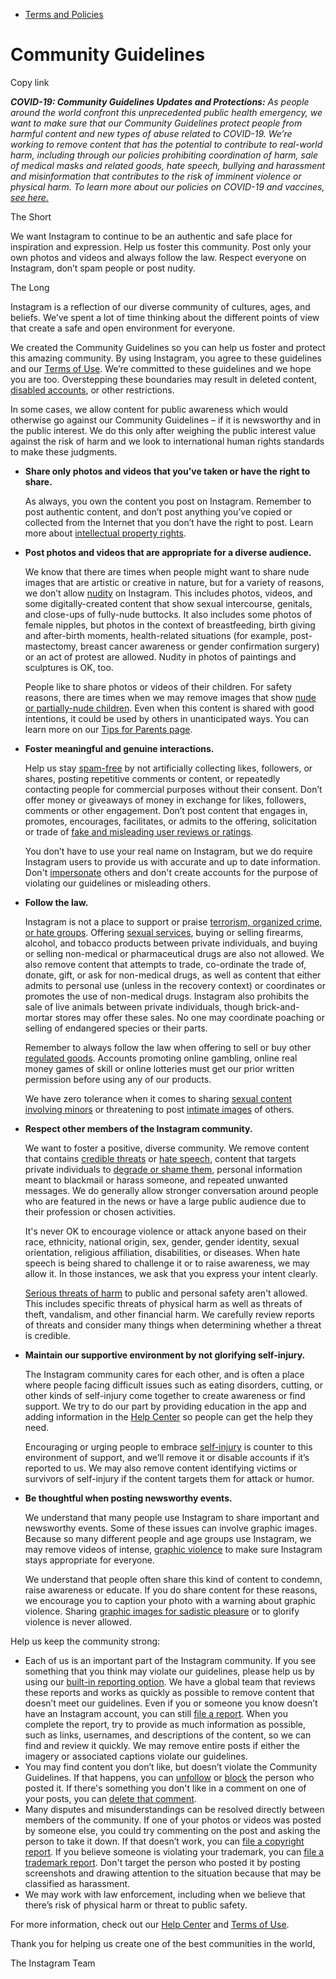*   [Terms and Policies](https://help.instagram.com/1417489251945243/?helpref=breadcrumb)

Community Guidelines
====================

Copy link

_**COVID-19: Community Guidelines Updates and Protections:** As people around the world confront this unprecedented public health emergency, we want to make sure that our Community Guidelines protect people from harmful content and new types of abuse related to COVID-19. We’re working to remove content that has the potential to contribute to real-world harm, including through our policies prohibiting coordination of harm, sale of medical masks and related goods, hate speech, bullying and harassment and misinformation that contributes to the risk of imminent violence or physical harm. To learn more about our policies on COVID-19 and vaccines, [see here.](https://help.instagram.com/697825587576762?helpref=faq_content)_

The Short

We want Instagram to continue to be an authentic and safe place for inspiration and expression. Help us foster this community. Post only your own photos and videos and always follow the law. Respect everyone on Instagram, don’t spam people or post nudity.

The Long

Instagram is a reflection of our diverse community of cultures, ages, and beliefs. We’ve spent a lot of time thinking about the different points of view that create a safe and open environment for everyone.

We created the Community Guidelines so you can help us foster and protect this amazing community. By using Instagram, you agree to these guidelines and our [Terms of Use](https://www.instagram.com/legal/terms). We’re committed to these guidelines and we hope you are too. Overstepping these boundaries may result in deleted content, [disabled accounts](https://help.instagram.com/366993040048856?helpref=faq_content), or other restrictions.

In some cases, we allow content for public awareness which would otherwise go against our Community Guidelines – if it is newsworthy and in the public interest. We do this only after weighing the public interest value against the risk of harm and we look to international human rights standards to make these judgments.

*   **Share only photos and videos that you’ve taken or have the right to share.**
    
    As always, you own the content you post on Instagram. Remember to post authentic content, and don’t post anything you’ve copied or collected from the Internet that you don’t have the right to post. Learn more about [intellectual property rights](https://help.instagram.com/126382350847838?helpref=faq_content).
    
*   **Post photos and videos that are appropriate for a diverse audience.**
    
    We know that there are times when people might want to share nude images that are artistic or creative in nature, but for a variety of reasons, we don’t allow [nudity](https://l.instagram.com/?u=https%3A%2F%2Fwww.facebook.com%2Fcommunitystandards%2Fadult_nudity_sexual_activity&e=AT0HdXxxOceqZfdnuBHU4fTIHfZrujz60UchSuiF8dSEd7I0I7669j_kPndO5_wH8HYOrvgHmSikrwpi3t8qwkMe6RPvXNYl21vMiygCaceASevUeE-0kZWkZW-TYtaVnAKuzXZsqJuNE5ciam8emi8ihdOMlyDzYjq1Lw) on Instagram. This includes photos, videos, and some digitally-created content that show sexual intercourse, genitals, and close-ups of fully-nude buttocks. It also includes some photos of female nipples, but photos in the context of breastfeeding, birth giving and after-birth moments, health-related situations (for example, post-mastectomy, breast cancer awareness or gender confirmation surgery) or an act of protest are allowed. Nudity in photos of paintings and sculptures is OK, too.
    
    People like to share photos or videos of their children. For safety reasons, there are times when we may remove images that show [nude or partially-nude children](https://l.instagram.com/?u=https%3A%2F%2Fwww.facebook.com%2Fcommunitystandards%2Fchild_nudity_sexual_exploitation&e=AT0HdXxxOceqZfdnuBHU4fTIHfZrujz60UchSuiF8dSEd7I0I7669j_kPndO5_wH8HYOrvgHmSikrwpi3t8qwkMe6RPvXNYl21vMiygCaceASevUeE-0kZWkZW-TYtaVnAKuzXZsqJuNE5ciam8emi8ihdOMlyDzYjq1Lw). Even when this content is shared with good intentions, it could be used by others in unanticipated ways. You can learn more on our [Tips for Parents page](https://help.instagram.com/154475974694511/?helpref=faq_content).
    
*   **Foster meaningful and genuine interactions.**
    
    Help us stay [spam-free](https://l.instagram.com/?u=https%3A%2F%2Fwww.facebook.com%2Fcommunitystandards%2Fspam&e=AT0HdXxxOceqZfdnuBHU4fTIHfZrujz60UchSuiF8dSEd7I0I7669j_kPndO5_wH8HYOrvgHmSikrwpi3t8qwkMe6RPvXNYl21vMiygCaceASevUeE-0kZWkZW-TYtaVnAKuzXZsqJuNE5ciam8emi8ihdOMlyDzYjq1Lw) by not artificially collecting likes, followers, or shares, posting repetitive comments or content, or repeatedly contacting people for commercial purposes without their consent. Don’t offer money or giveaways of money in exchange for likes, followers, comments or other engagement. Don’t post content that engages in, promotes, encourages, facilitates, or admits to the offering, solicitation or trade of [fake and misleading user reviews or ratings](https://l.instagram.com/?u=https%3A%2F%2Fwww.facebook.com%2Fcommunitystandards%2Ffraud_deception&e=AT0HdXxxOceqZfdnuBHU4fTIHfZrujz60UchSuiF8dSEd7I0I7669j_kPndO5_wH8HYOrvgHmSikrwpi3t8qwkMe6RPvXNYl21vMiygCaceASevUeE-0kZWkZW-TYtaVnAKuzXZsqJuNE5ciam8emi8ihdOMlyDzYjq1Lw).
    
    You don’t have to use your real name on Instagram, but we do require Instagram users to provide us with accurate and up to date information. Don't [impersonate](https://l.instagram.com/?u=https%3A%2F%2Fwww.facebook.com%2Fcommunitystandards%2Fmisrepresentation&e=AT0HdXxxOceqZfdnuBHU4fTIHfZrujz60UchSuiF8dSEd7I0I7669j_kPndO5_wH8HYOrvgHmSikrwpi3t8qwkMe6RPvXNYl21vMiygCaceASevUeE-0kZWkZW-TYtaVnAKuzXZsqJuNE5ciam8emi8ihdOMlyDzYjq1Lw) others and don't create accounts for the purpose of violating our guidelines or misleading others.
    
*   **Follow the law.**
    
    Instagram is not a place to support or praise [terrorism, organized crime, or hate groups](https://l.instagram.com/?u=https%3A%2F%2Fwww.facebook.com%2Fcommunitystandards%2Fdangerous_individuals_organizations&e=AT0HdXxxOceqZfdnuBHU4fTIHfZrujz60UchSuiF8dSEd7I0I7669j_kPndO5_wH8HYOrvgHmSikrwpi3t8qwkMe6RPvXNYl21vMiygCaceASevUeE-0kZWkZW-TYtaVnAKuzXZsqJuNE5ciam8emi8ihdOMlyDzYjq1Lw). Offering [sexual services](https://l.instagram.com/?u=https%3A%2F%2Fwww.facebook.com%2Fcommunitystandards%2Fsexual_solicitation&e=AT0HdXxxOceqZfdnuBHU4fTIHfZrujz60UchSuiF8dSEd7I0I7669j_kPndO5_wH8HYOrvgHmSikrwpi3t8qwkMe6RPvXNYl21vMiygCaceASevUeE-0kZWkZW-TYtaVnAKuzXZsqJuNE5ciam8emi8ihdOMlyDzYjq1Lw), buying or selling firearms, alcohol, and tobacco products between private individuals, and buying or selling non-medical or pharmaceutical drugs are also not allowed. We also remove content that attempts to trade, co-ordinate the trade of, donate, gift, or ask for non-medical drugs, as well as content that either admits to personal use (unless in the recovery context) or coordinates or promotes the use of non-medical drugs. Instagram also prohibits the sale of live animals between private individuals, though brick-and-mortar stores may offer these sales. No one may coordinate poaching or selling of endangered species or their parts.
    
    Remember to always follow the law when offering to sell or buy other [regulated goods](https://l.instagram.com/?u=https%3A%2F%2Fwww.facebook.com%2Fcommunitystandards%2Fregulated_goods&e=AT0HdXxxOceqZfdnuBHU4fTIHfZrujz60UchSuiF8dSEd7I0I7669j_kPndO5_wH8HYOrvgHmSikrwpi3t8qwkMe6RPvXNYl21vMiygCaceASevUeE-0kZWkZW-TYtaVnAKuzXZsqJuNE5ciam8emi8ihdOMlyDzYjq1Lw). Accounts promoting online gambling, online real money games of skill or online lotteries must get our prior written permission before using any of our products.
    
    We have zero tolerance when it comes to sharing [sexual content involving minors](https://l.instagram.com/?u=https%3A%2F%2Fwww.facebook.com%2Fcommunitystandards%2Fchild_nudity_sexual_exploitation&e=AT0HdXxxOceqZfdnuBHU4fTIHfZrujz60UchSuiF8dSEd7I0I7669j_kPndO5_wH8HYOrvgHmSikrwpi3t8qwkMe6RPvXNYl21vMiygCaceASevUeE-0kZWkZW-TYtaVnAKuzXZsqJuNE5ciam8emi8ihdOMlyDzYjq1Lw) or threatening to post [intimate images](https://l.instagram.com/?u=https%3A%2F%2Fwww.facebook.com%2Fcommunitystandards%2Fsexual_exploitation_adults&e=AT0HdXxxOceqZfdnuBHU4fTIHfZrujz60UchSuiF8dSEd7I0I7669j_kPndO5_wH8HYOrvgHmSikrwpi3t8qwkMe6RPvXNYl21vMiygCaceASevUeE-0kZWkZW-TYtaVnAKuzXZsqJuNE5ciam8emi8ihdOMlyDzYjq1Lw) of others.
    
*   **Respect other members of the Instagram community.**
    
    We want to foster a positive, diverse community. We remove content that contains [credible threats](https://l.instagram.com/?u=https%3A%2F%2Fwww.facebook.com%2Fcommunitystandards%2Fcredible_violence&e=AT0HdXxxOceqZfdnuBHU4fTIHfZrujz60UchSuiF8dSEd7I0I7669j_kPndO5_wH8HYOrvgHmSikrwpi3t8qwkMe6RPvXNYl21vMiygCaceASevUeE-0kZWkZW-TYtaVnAKuzXZsqJuNE5ciam8emi8ihdOMlyDzYjq1Lw) or [hate speech](https://l.instagram.com/?u=https%3A%2F%2Fwww.facebook.com%2Fcommunitystandards%2Fhate_speech&e=AT0HdXxxOceqZfdnuBHU4fTIHfZrujz60UchSuiF8dSEd7I0I7669j_kPndO5_wH8HYOrvgHmSikrwpi3t8qwkMe6RPvXNYl21vMiygCaceASevUeE-0kZWkZW-TYtaVnAKuzXZsqJuNE5ciam8emi8ihdOMlyDzYjq1Lw), content that targets private individuals to [degrade or shame them](https://l.instagram.com/?u=https%3A%2F%2Fwww.facebook.com%2Fcommunitystandards%2Fbullying&e=AT0HdXxxOceqZfdnuBHU4fTIHfZrujz60UchSuiF8dSEd7I0I7669j_kPndO5_wH8HYOrvgHmSikrwpi3t8qwkMe6RPvXNYl21vMiygCaceASevUeE-0kZWkZW-TYtaVnAKuzXZsqJuNE5ciam8emi8ihdOMlyDzYjq1Lw), personal information meant to blackmail or harass someone, and repeated unwanted messages. We do generally allow stronger conversation around people who are featured in the news or have a large public audience due to their profession or chosen activities.
    
    It's never OK to encourage violence or attack anyone based on their race, ethnicity, national origin, sex, gender, gender identity, sexual orientation, religious affiliation, disabilities, or diseases. When hate speech is being shared to challenge it or to raise awareness, we may allow it. In those instances, we ask that you express your intent clearly.
    
    [Serious threats of harm](https://l.instagram.com/?u=https%3A%2F%2Fwww.facebook.com%2Fcommunitystandards%2Fcredible_violence&e=AT0HdXxxOceqZfdnuBHU4fTIHfZrujz60UchSuiF8dSEd7I0I7669j_kPndO5_wH8HYOrvgHmSikrwpi3t8qwkMe6RPvXNYl21vMiygCaceASevUeE-0kZWkZW-TYtaVnAKuzXZsqJuNE5ciam8emi8ihdOMlyDzYjq1Lw) to public and personal safety aren't allowed. This includes specific threats of physical harm as well as threats of theft, vandalism, and other financial harm. We carefully review reports of threats and consider many things when determining whether a threat is credible.
    
*   **Maintain our supportive environment by not glorifying self-injury.**
    
    The Instagram community cares for each other, and is often a place where people facing difficult issues such as eating disorders, cutting, or other kinds of self-injury come together to create awareness or find support. We try to do our part by providing education in the app and adding information in the [Help Center](https://help.instagram.com/) so people can get the help they need.
    
    Encouraging or urging people to embrace [self-injury](https://l.instagram.com/?u=https%3A%2F%2Fwww.facebook.com%2Fcommunitystandards%2Fsuicide_self_injury_violence&e=AT0HdXxxOceqZfdnuBHU4fTIHfZrujz60UchSuiF8dSEd7I0I7669j_kPndO5_wH8HYOrvgHmSikrwpi3t8qwkMe6RPvXNYl21vMiygCaceASevUeE-0kZWkZW-TYtaVnAKuzXZsqJuNE5ciam8emi8ihdOMlyDzYjq1Lw) is counter to this environment of support, and we’ll remove it or disable accounts if it’s reported to us. We may also remove content identifying victims or survivors of self-injury if the content targets them for attack or humor.
    
*   **Be thoughtful when posting newsworthy events.**
    
    We understand that many people use Instagram to share important and newsworthy events. Some of these issues can involve graphic images. Because so many different people and age groups use Instagram, we may remove videos of intense, [graphic violence](https://l.instagram.com/?u=https%3A%2F%2Fwww.facebook.com%2Fcommunitystandards%2Fgraphic_violence&e=AT0HdXxxOceqZfdnuBHU4fTIHfZrujz60UchSuiF8dSEd7I0I7669j_kPndO5_wH8HYOrvgHmSikrwpi3t8qwkMe6RPvXNYl21vMiygCaceASevUeE-0kZWkZW-TYtaVnAKuzXZsqJuNE5ciam8emi8ihdOMlyDzYjq1Lw) to make sure Instagram stays appropriate for everyone.
    
    We understand that people often share this kind of content to condemn, raise awareness or educate. If you do share content for these reasons, we encourage you to caption your photo with a warning about graphic violence. Sharing [graphic images for sadistic pleasure](https://l.instagram.com/?u=https%3A%2F%2Fwww.facebook.com%2Fcommunitystandards%2Fcruel_insensitive&e=AT0HdXxxOceqZfdnuBHU4fTIHfZrujz60UchSuiF8dSEd7I0I7669j_kPndO5_wH8HYOrvgHmSikrwpi3t8qwkMe6RPvXNYl21vMiygCaceASevUeE-0kZWkZW-TYtaVnAKuzXZsqJuNE5ciam8emi8ihdOMlyDzYjq1Lw) or to glorify violence is never allowed.
    

Help us keep the community strong:

*   Each of us is an important part of the Instagram community. If you see something that you think may violate our guidelines, please help us by using our [built-in reporting option](https://help.instagram.com/165828726894770?helpref=faq_content). We have a global team that reviews these reports and works as quickly as possible to remove content that doesn’t meet our guidelines. Even if you or someone you know doesn’t have an Instagram account, you can still [file a report](https://help.instagram.com/contact/383679321740945). When you complete the report, try to provide as much information as possible, such as links, usernames, and descriptions of the content, so we can find and review it quickly. We may remove entire posts if either the imagery or associated captions violate our guidelines.
*   You may find content you don’t like, but doesn’t violate the Community Guidelines. If that happens, you can [unfollow](https://help.instagram.com/286340048138725?helpref=faq_content) or [block](https://help.instagram.com/426700567389543/?helpref=faq_content) the person who posted it. If there's something you don't like in a comment on one of your posts, you can [delete that comment](https://help.instagram.com/289098941190483?helpref=faq_content).
*   Many disputes and misunderstandings can be resolved directly between members of the community. If one of your photos or videos was posted by someone else, you could try commenting on the post and asking the person to take it down. If that doesn’t work, you can [file a copyright report](https://help.instagram.com/126382350847838?helpref=faq_content). If you believe someone is violating your trademark, you can [file a trademark report](https://help.instagram.com/222826637847963?helpref=faq_content). Don't target the person who posted it by posting screenshots and drawing attention to the situation because that may be classified as harassment.
*   We may work with law enforcement, including when we believe that there’s risk of physical harm or threat to public safety.

For more information, check out our [Help Center](https://help.instagram.com/) and [Terms of Use](https://l.instagram.com/?u=http%3A%2F%2Finstagram.com%2Flegal%2Fterms%2F%23&e=AT0HdXxxOceqZfdnuBHU4fTIHfZrujz60UchSuiF8dSEd7I0I7669j_kPndO5_wH8HYOrvgHmSikrwpi3t8qwkMe6RPvXNYl21vMiygCaceASevUeE-0kZWkZW-TYtaVnAKuzXZsqJuNE5ciam8emi8ihdOMlyDzYjq1Lw).

Thank you for helping us create one of the best communities in the world,

The Instagram Team
